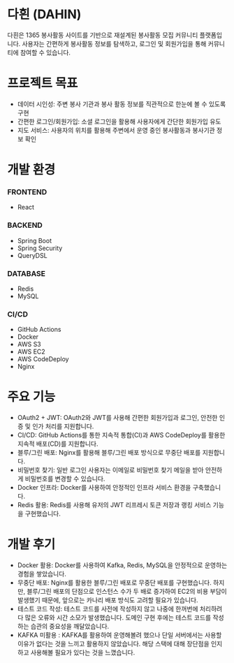 # 다흰 (DAHIN)
다흰은 1365 봉사활동 사이트를 기반으로 재설계된 봉사활동 모집 커뮤니티 플랫폼입니다. 사용자는 간편하게 봉사활동 정보를 탐색하고, 로그인 및 회원가입을 통해 커뮤니티에 참여할 수 있습니다.

# 프로젝트 목표
- 데이터 시인성: 주변 봉사 기관과 봉사 활동 정보를 직관적으로 한눈에 볼 수 있도록 구현
- 간편한 로그인/회원가입: 소셜 로그인을 활용해 사용자에게 간단한 회원가입 유도
- 지도 서비스: 사용자의 위치를 활용해 주변에서 운영 중인 봉사활동과 봉사기관 정보 확인
# 개발 환경
### FRONTEND
- React
### BACKEND
- Spring Boot
- Spring Security
- QueryDSL
### DATABASE
- Redis
- MySQL
### CI/CD
- GitHub Actions
- Docker
- AWS S3
- AWS EC2
- AWS CodeDeploy
- Nginx
# 주요 기능
- OAuth2 + JWT: OAuth2와 JWT를 사용해 간편한 회원가입과 로그인, 안전한 인증 및 인가 처리를 지원합니다.
- CI/CD: GitHub Actions를 통한 지속적 통합(CI)과 AWS CodeDeploy를 활용한 지속적 배포(CD)를 지원합니다.
- 블루/그린 배포: Nginx를 활용해 블루/그린 배포 방식으로 무중단 배포를 지원합니다.
- 비밀번호 찾기: 일반 로그인 사용자는 이메일로 비밀번호 찾기 메일을 받아 안전하게 비밀번호를 변경할 수 있습니다.
- Docker 인프라: Docker를 사용하여 안정적인 인프라 서비스 환경을 구축했습니다.
- Redis 활용: Redis를 사용해 유저의 JWT 리프레시 토큰 저장과 랭킹 서비스 기능을 구현했습니다.
# 개발 후기
- Docker 활용: Docker를 사용하여 Kafka, Redis, MySQL을 안정적으로 운영하는 경험을 쌓았습니다.
- 무중단 배포: Nginx를 활용한 블루/그린 배포로 무중단 배포를 구현했습니다. 하지만, 블루/그린 배포의 단점으로 인스턴스 수가 두 배로 증가하여 EC2의 비용 부담이 발생했기 때문에, 앞으로는 카나리 배포 방식도 고려할 필요가 있습니다.
- 테스트 코드 작성: 테스트 코드를 사전에 작성하지 않고 나중에 한꺼번에 처리하려다 많은 오류와 시간 소모가 발생했습니다. 도메인 구현 후에는 테스트 코드를 작성하는 습관의 중요성을 깨달았습니다.
- KAFKA 미활용 : KAFKA를 활용하여 운영해볼려 했으나 단일 서버에서는 사용할 이유가 없다는 것을 느끼고 활용하지 않았습니다. 해당 스택에 대해 장단점을 인지하고 사용해볼 필요가 있다는 것을 느꼈습니다.
